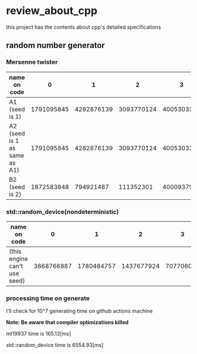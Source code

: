 # review_about_cpp

this project has the contents about cpp's 
detailed specifications

## random number generator
### Mersenne twister
 | name on code |0 | 1 | 2 | 3 | 4 | 5 | 6 | 7 | 8 | 9 | 
| ---------------------------------- |--------------- | --------------- | --------------- | --------------- | --------------- | --------------- | --------------- | --------------- | --------------- | --------------- | 
 |A1 (seed is 1) | 1791095845 | 4282876139 | 3093770124 | 4005303368 | 491263 | 550290313 | 1298508491 | 4290846341 | 630311759 | 1013994432 | 
 |A2 (seed is 1 as same as A1) | 1791095845 | 4282876139 | 3093770124 | 4005303368 | 491263 | 550290313 | 1298508491 | 4290846341 | 630311759 | 1013994432 | 
 |B2 (seed is 2) | 1872583848 | 794921487 | 111352301 | 4000937544 | 2360782358 | 4070471979 | 1869695442 | 2081981515 | 1805465960 | 1376693511 | 
###  std::random_device(nondeterministic) 
 |name on code |0 | 1 | 2 | 3 | 4 | 5 | 6 | 7 | 8 | 9 | 
| --------------------- |--------------- | --------------- | --------------- | --------------- | --------------- | --------------- | --------------- | --------------- | --------------- | --------------- | 
 | (this engine can't use seed) | 3668766887 | 1780484757 | 1437677924 | 707706025 | 2294063036 | 4002291606 | 615649568 | 3259070985 | 1619551601 | 3330702022 | 
### processing time on generate 
I'll check for 10^7 generating time on github actions machine

__Note: Be aware that compiler optimizations killed__

mt19937 time is 165.13[ms]

std::random_device time is 6554.93[ms]

